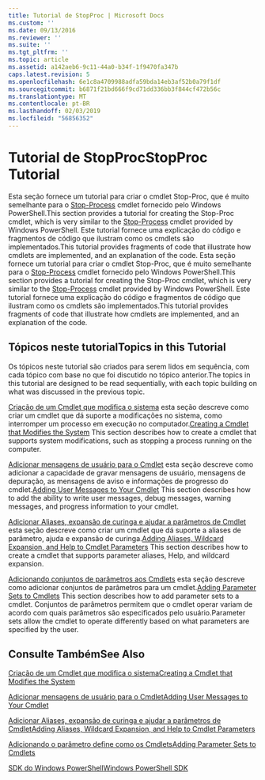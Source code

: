 ```yaml
---
title: Tutorial de StopProc | Microsoft Docs
ms.custom: ''
ms.date: 09/13/2016
ms.reviewer: ''
ms.suite: ''
ms.tgt_pltfrm: ''
ms.topic: article
ms.assetid: a142aeb6-9c11-44a0-b34f-1f9470fa347b
caps.latest.revision: 5
ms.openlocfilehash: 6e1c8a4709988adfa59bda14eb3af52b0a79f1df
ms.sourcegitcommit: b6871f21bd666f9cd71dd336bb3f844cf472b56c
ms.translationtype: MT
ms.contentlocale: pt-BR
ms.lasthandoff: 02/03/2019
ms.locfileid: "56856352"
---
```

# <a name="stopproc-tutorial"></a><span data-ttu-id="9661a-102">Tutorial de StopProc</span><span class="sxs-lookup"><span data-stu-id="9661a-102">StopProc Tutorial</span></span>

<span data-ttu-id="9661a-103">Esta seção fornece um tutorial para criar o cmdlet Stop-Proc, que é muito semelhante para o [Stop-Process](/powershell/module/Microsoft.PowerShell.Management/Stop-Process) cmdlet fornecido pelo Windows PowerShell.</span><span class="sxs-lookup"><span data-stu-id="9661a-103">This section provides a tutorial for creating the Stop-Proc cmdlet, which is very similar to the [Stop-Process](/powershell/module/Microsoft.PowerShell.Management/Stop-Process) cmdlet provided by Windows PowerShell.</span></span> <span data-ttu-id="9661a-104">Este tutorial fornece uma explicação do código e fragmentos de código que ilustram como os cmdlets são implementados.</span><span class="sxs-lookup"><span data-stu-id="9661a-104">This tutorial provides fragments of code that illustrate how cmdlets are implemented, and an explanation of the code.</span></span>
<span data-ttu-id="9661a-105">Esta seção fornece um tutorial para criar o cmdlet Stop-Proc, que é muito semelhante para o [Stop-Process](/powershell/module/Microsoft.PowerShell.Management/Stop-Process) cmdlet fornecido pelo Windows PowerShell.</span><span class="sxs-lookup"><span data-stu-id="9661a-105">This section provides a tutorial for creating the Stop-Proc cmdlet, which is very similar to the [Stop-Process](/powershell/module/Microsoft.PowerShell.Management/Stop-Process) cmdlet provided by Windows PowerShell.</span></span> <span data-ttu-id="9661a-106">Este tutorial fornece uma explicação do código e fragmentos de código que ilustram como os cmdlets são implementados.</span><span class="sxs-lookup"><span data-stu-id="9661a-106">This tutorial provides fragments of code that illustrate how cmdlets are implemented, and an explanation of the code.</span></span>

## <a name="topics-in-this-tutorial"></a><span data-ttu-id="9661a-107">Tópicos neste tutorial</span><span class="sxs-lookup"><span data-stu-id="9661a-107">Topics in this Tutorial</span></span>

<span data-ttu-id="9661a-108">Os tópicos neste tutorial são criados para serem lidos em sequência, com cada tópico com base no que foi discutido no tópico anterior.</span><span class="sxs-lookup"><span data-stu-id="9661a-108">The topics in this tutorial are designed to be read sequentially, with each topic building on what was discussed in the previous topic.</span></span>

<span data-ttu-id="9661a-109">[Criação de um Cmdlet que modifica o sistema](./creating-a-cmdlet-that-modifies-the-system.md) esta seção descreve como criar um cmdlet que dá suporte a modificações no sistema, como interromper um processo em execução no computador.</span><span class="sxs-lookup"><span data-stu-id="9661a-109">[Creating a Cmdlet that Modifies the System](./creating-a-cmdlet-that-modifies-the-system.md) This section describes how to create a cmdlet that supports system modifications, such as stopping a process running on the computer.</span></span>

<span data-ttu-id="9661a-110">[Adicionar mensagens de usuário para o Cmdlet](./adding-user-messages-to-your-cmdlet.md) esta seção descreve como adicionar a capacidade de gravar mensagens de usuário, mensagens de depuração, as mensagens de aviso e informações de progresso do cmdlet.</span><span class="sxs-lookup"><span data-stu-id="9661a-110">[Adding User Messages to Your Cmdlet](./adding-user-messages-to-your-cmdlet.md) This section describes how to add the ability to write user messages, debug messages, warning messages, and progress information to your cmdlet.</span></span>

<span data-ttu-id="9661a-111">[Adicionar Aliases, expansão de curinga e ajudar a parâmetros de Cmdlet](./adding-aliases-wildcard-expansion-and-help-to-cmdlet-parameters.md) esta seção descreve como criar um cmdlet que dá suporte a aliases de parâmetro, ajuda e expansão de curinga.</span><span class="sxs-lookup"><span data-stu-id="9661a-111">[Adding Aliases, Wildcard Expansion, and Help to Cmdlet Parameters](./adding-aliases-wildcard-expansion-and-help-to-cmdlet-parameters.md) This section describes how to create a cmdlet that supports parameter aliases, Help, and wildcard expansion.</span></span>

<span data-ttu-id="9661a-112">[Adicionando conjuntos de parâmetros aos Cmdlets](./adding-parameter-sets-to-a-cmdlet.md) esta seção descreve como adicionar conjuntos de parâmetros para um cmdlet.</span><span class="sxs-lookup"><span data-stu-id="9661a-112">[Adding Parameter Sets to Cmdlets](./adding-parameter-sets-to-a-cmdlet.md) This section describes how to add parameter sets to a cmdlet.</span></span> <span data-ttu-id="9661a-113">Conjuntos de parâmetros permitem que o cmdlet operar variam de acordo com quais parâmetros são especificados pelo usuário.</span><span class="sxs-lookup"><span data-stu-id="9661a-113">Parameter sets allow the cmdlet to operate differently based on what parameters are specified by the user.</span></span>

## <a name="see-also"></a><span data-ttu-id="9661a-114">Consulte Também</span><span class="sxs-lookup"><span data-stu-id="9661a-114">See Also</span></span>

[<span data-ttu-id="9661a-115">Criação de um Cmdlet que modifica o sistema</span><span class="sxs-lookup"><span data-stu-id="9661a-115">Creating a Cmdlet that Modifies the System</span></span>](./creating-a-cmdlet-that-modifies-the-system.md)

[<span data-ttu-id="9661a-116">Adicionar mensagens de usuário para o Cmdlet</span><span class="sxs-lookup"><span data-stu-id="9661a-116">Adding User Messages to Your Cmdlet</span></span>](./adding-user-messages-to-your-cmdlet.md)

[<span data-ttu-id="9661a-117">Adicionar Aliases, expansão de curinga e ajudar a parâmetros de Cmdlet</span><span class="sxs-lookup"><span data-stu-id="9661a-117">Adding Aliases, Wildcard Expansion, and Help to Cmdlet Parameters</span></span>](./adding-aliases-wildcard-expansion-and-help-to-cmdlet-parameters.md)

[<span data-ttu-id="9661a-118">Adicionando o parâmetro define como os Cmdlets</span><span class="sxs-lookup"><span data-stu-id="9661a-118">Adding Parameter Sets to Cmdlets</span></span>](./adding-parameter-sets-to-a-cmdlet.md)

[<span data-ttu-id="9661a-119">SDK do Windows PowerShell</span><span class="sxs-lookup"><span data-stu-id="9661a-119">Windows PowerShell SDK</span></span>](../windows-powershell-reference.md)
